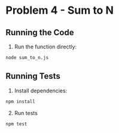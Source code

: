 # Problem 4 - Sum to N

## Running the Code

1. Run the function directly:

```bash
node sum_to_n.js
```

## Running Tests

1. Install dependencies:

```bash
npm install
```

2. Run tests

```bash
npm test
```
